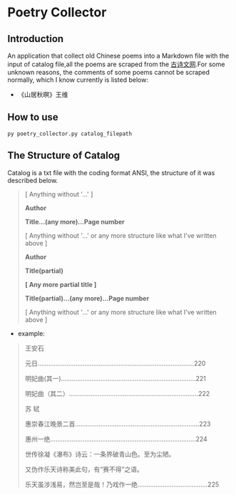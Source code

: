 # Poetry Collector

## Introduction

An application that collect old Chinese poems into a Markdown file with the input of catalog file,all the poems are scraped from the [古诗文网](http://www.gushiwen.org/).For some unknown reasons, the comments of some poems cannot be scraped normally, which I know currently is listed below:

* 《山居秋暝》王维

## How to use

```
py poetry_collector.py catalog_filepath
```

## The Structure of Catalog

Catalog is a txt file with the coding format ANSI, the structure of it was described below.

> [ Anything without '…' ]
>
> **Author**
>
> **Title…(any more)…Page number**
>
> [ Anything without '…' or any more structure like what I've written above ]
>
> **Author**
>
> **Title(partial)**
>
> **[ Any more partial title ]**
>
> **Title(partial)…(any more)…Page number**
>
> [ Anything without '…' or any more structure like what I've written above ]

* example:

> 王安石
>
> 元日……………………………………………………………………………220
>
> 明妃曲(其一)…………………………………………………………………221
>
> 明妃曲（其二）………………………………………………………………222
>
> 苏 轼
>
> 惠崇春江晚景二首……………………………………………………………223
>
> 惠州一绝………………………………………………………………………224
>
> 世传徐凝《瀑布》诗云：一条界破青山色。至为尘陋。
>
> 又伪作乐天诗称美此句，有“赛不得”之语。
>
> 乐天虽涉浅易，然岂至是哉！乃戏作一绝…………………………………225


